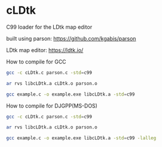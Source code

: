 # cLDtk
C99 loader for the LDtk map editor

built using parson: https://github.com/kgabis/parson

LDtk map editor: https://ldtk.io/


How to compile for GCC

```sh
gcc -c cLDtk.c parson.c -std=c99
```
```sh
ar rvs libcLDtk.a cLDtk.o parson.o
```
```sh
gcc example.c -o example.exe libcLDtk.a -std=c99
```
How to compile for DJGPP(MS-DOS)

```sh
gcc -c cLDtk.c parson.c -std=c99
```
```sh
ar rvs libcLDtk.a cLDtk.o parson.o
```
```sh
gcc example.c -o example.exe libcLDtk.a -std=c99 -lalleg
```
